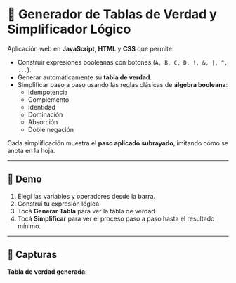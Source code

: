 # 🧮 Generador de Tablas de Verdad y Simplificador Lógico

Aplicación web en **JavaScript**, **HTML** y **CSS** que permite:

- Construir expresiones booleanas con botones (`A, B, C, D, !, &, |, ^, ...`).
- Generar automáticamente su **tabla de verdad**.
- Simplificar paso a paso usando las reglas clásicas de **álgebra booleana**:
  - Idempotencia
  - Complemento
  - Identidad
  - Dominación
  - Absorción
  - Doble negación

Cada simplificación muestra el **paso aplicado subrayado**, imitando cómo se anota en la hoja.

---

## 🚀 Demo

1. Elegí las variables y operadores desde la barra.
2. Construí tu expresión lógica.
3. Tocá **Generar Tabla** para ver la tabla de verdad.
4. Tocá **Simplificar** para ver el proceso paso a paso hasta el resultado mínimo.

---

## 📸 Capturas

**Tabla de verdad generada:**


